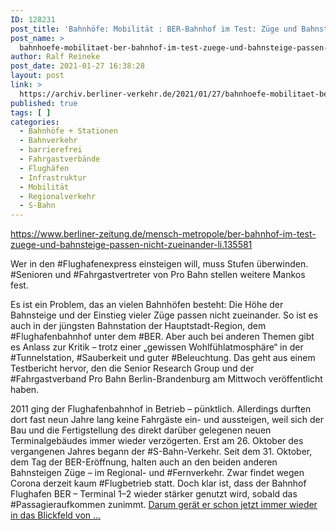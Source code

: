 ```yaml
---
ID: 128231
post_title: 'Bahnhöfe: Mobilität : BER-Bahnhof im Test: Züge und Bahnsteige passen nicht zueinander, aus Berliner Zeitung'
post_name: >
  bahnhoefe-mobilitaet-ber-bahnhof-im-test-zuege-und-bahnsteige-passen-nicht-zueinander-aus-berliner-zeitung
author: Ralf Reineke
post_date: 2021-01-27 16:38:28
layout: post
link: >
  https://archiv.berliner-verkehr.de/2021/01/27/bahnhoefe-mobilitaet-ber-bahnhof-im-test-zuege-und-bahnsteige-passen-nicht-zueinander-aus-berliner-zeitung/
published: true
tags: [ ]
categories:
  - Bahnhöfe + Stationen
  - Bahnverkehr
  - barrierefrei
  - Fahrgastverbände
  - Flughäfen
  - Infrastruktur
  - Mobilität
  - Regionalverkehr
  - S-Bahn
---
```

https://www.berliner-zeitung.de/mensch-metropole/ber-bahnhof-im-test-zuege-und-bahnsteige-passen-nicht-zueinander-li.135581

Wer in den #Flughafenexpress einsteigen will, muss Stufen überwinden. #Senioren und #Fahrgastvertreter von Pro Bahn stellen weitere Mankos fest.

Es ist ein Problem, das an vielen Bahnhöfen besteht: Die Höhe der Bahnsteige und der Einstieg vieler Züge passen nicht zueinander. So ist es auch in der jüngsten Bahnstation der Hauptstadt-Region, dem #Flughafenbahnhof unter dem #BER. Aber auch bei anderen Themen gibt es Anlass zur Kritik – trotz einer „gewissen Wohlfühlatmosphäre“ in der #Tunnelstation, #Sauberkeit und guter #Beleuchtung. Das geht aus einem Testbericht hervor, den die Senior Research Group und der #Fahrgastverband Pro Bahn Berlin-Brandenburg am Mittwoch veröffentlicht haben.

2011 ging der Flughafenbahnhof in Betrieb – pünktlich. Allerdings durften dort fast neun Jahre lang keine Fahrgäste ein- und aussteigen, weil sich der Bau und die Fertigstellung des direkt darüber gelegenen neuen Terminalgebäudes immer wieder verzögerten. Erst am 26. Oktober des vergangenen Jahres begann der #S-Bahn-Verkehr. Seit dem 31. Oktober, dem Tag der BER-Eröffnung, halten auch an den beiden anderen Bahnsteigen Züge – im Regional- und #Fernverkehr. Zwar findet wegen Corona derzeit kaum #Flugbetrieb statt. Doch klar ist, dass der Bahnhof Flughafen BER – Terminal 1–2 wieder stärker genutzt wird, sobald das #Passagieraufkommen zunimmt. <a href="https://www.berliner-zeitung.de/mensch-metropole/ber-bahnhof-im-test-zuege-und-bahnsteige-passen-nicht-zueinander-li.135581">Darum gerät er schon jetzt immer wieder in das Blickfeld von ...</a>